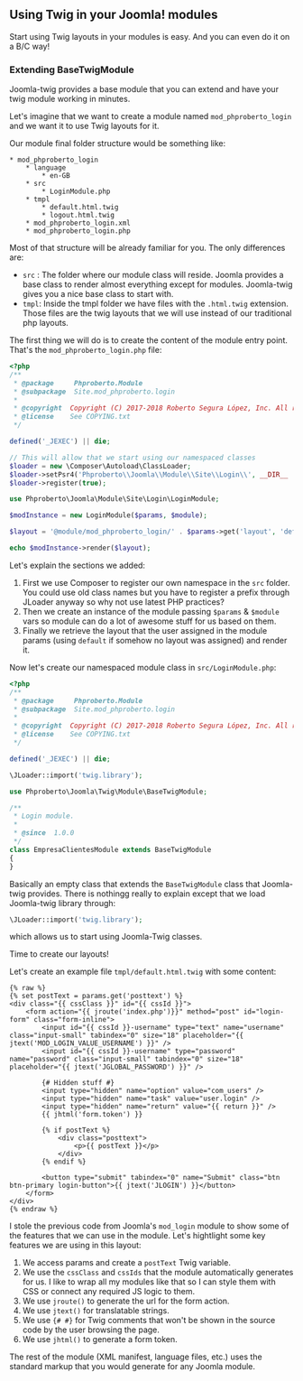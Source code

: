 ## Using Twig in your Joomla! modules

Start using Twig layouts in your modules is easy. And you can even do it on a B/C way!

### Extending BaseTwigModule

Joomla-twig provides a base module that you can extend and have your twig module working in minutes.

Let's imagine that we want to create a module named `mod_phproberto_login` and we want it to use Twig layouts for it.

Our module final folder structure would be something like:  

```
* mod_phproberto_login
    * language
        * en-GB
    * src
        * LoginModule.php
    * tmpl
        * default.html.twig
        * logout.html.twig
    * mod_phproberto_login.xml
    * mod_phproberto_login.php
```

Most of that structure will be already familiar for you. The only differences are:

* `src` : The folder where our module class will reside. Joomla provides a base class to render almost everything except for modules. Joomla-twig gives you a nice base class to start with.
* `tmpl`: Inside the tmpl folder we have files with the `.html.twig` extension. Those files are the twig layouts that we will use instead of our traditional php layouts.

The first thing we will do is to create the content of the module entry point. That's the `mod_phproberto_login.php` file:

```php
<?php
/**
 * @package     Phproberto.Module
 * @subpackage  Site.mod_phproberto.login
 *
 * @copyright  Copyright (C) 2017-2018 Roberto Segura López, Inc. All rights reserved.
 * @license    See COPYING.txt
 */

defined('_JEXEC') || die;

// This will allow that we start using our namespaced classes
$loader = new \Composer\Autoload\ClassLoader;
$loader->setPsr4('Phproberto\\Joomla\\Module\\Site\\Login\\', __DIR__ . '/src');
$loader->register(true);

use Phproberto\Joomla\Module\Site\Login\LoginModule;

$modInstance = new LoginModule($params, $module);

$layout = '@module/mod_phproberto_login/' . $params->get('layout', 'default') . '.html.twig';

echo $modInstance->render($layout);

```

Let's explain the sections we added:

1. First we use Composer to register our own namespace in the `src` folder. You could use old class names but you have to register a prefix through JLoader anyway so why not use latest PHP practices?
2. Then we create an instance of the module passing `$params` & `$module` vars so module can do a lot of awesome stuff for us based on them.
3. Finally we retrieve the layout that the user assigned in the module params (using `default` if somehow no layout was assigned) and render it.

Now let's create our namespaced module class in `src/LoginModule.php`:

```php
<?php
/**
 * @package     Phproberto.Module
 * @subpackage  Site.mod_phproberto.login
 *
 * @copyright  Copyright (C) 2017-2018 Roberto Segura López, Inc. All rights reserved.
 * @license    See COPYING.txt
 */

defined('_JEXEC') || die;

\JLoader::import('twig.library');

use Phproberto\Joomla\Twig\Module\BaseTwigModule;

/**
 * Login module.
 *
 * @since  1.0.0
 */
class EmpresaClientesModule extends BaseTwigModule
{
}

```

Basically an empty class that extends the `BaseTwigModule` class that Joomla-twig provides.  There is nothingg really to explain except that we load Joomla-twig library through:

```php
\JLoader::import('twig.library');
```

which allows us to start using Joomla-Twig classes.  

Time to create our layouts!  

Let's create an example file `tmpl/default.html.twig` with some content:

```twig
{% raw %}
{% set postText = params.get('posttext') %}
<div class="{{ cssClass }}" id="{{ cssId }}">
	<form action="{{ jroute('index.php')}}" method="post" id="login-form" class="form-inline">
		<input id="{{ cssId }}-username" type="text" name="username" class="input-small" tabindex="0" size="18" placeholder="{{ jtext('MOD_LOGIN_VALUE_USERNAME') }}" />
		<input id="{{ cssId }}-username" type="password" name="password" class="input-small" tabindex="0" size="18" placeholder="{{ jtext('JGLOBAL_PASSWORD') }}" />

		{# Hidden stuff #}
		<input type="hidden" name="option" value="com_users" />
		<input type="hidden" name="task" value="user.login" />
		<input type="hidden" name="return" value="{{ return }}" />
		{{ jhtml('form.token') }}

		{% if postText %}
			<div class="posttext">
				<p>{{ postText }}</p>
			</div>
		{% endif %}

		<button type="submit" tabindex="0" name="Submit" class="btn btn-primary login-button">{{ jtext('JLOGIN') }}</button>
	</form>
</div>
{% endraw %}
```

I stole the previous code from Joomla's `mod_login` module to show some of the features that we can use in the module. Let's hightlight some key features we are using in this layout:

1. We access params and create a `postText` Twig variable.
2. We use the `cssClass` and `cssIds` that the module automatically generates for us. I like to wrap all my modules like that so I can style them with CSS or connect any required JS logic to them.
3. We use `jroute()` to generate the url for the form action.
4. We use `jtext()` for translatable strings.
5. We use `{# #}` for Twig comments that won't be shown in the source code by the user browsing the page.
6. We use `jhtml()` to generate a form token. 

The rest of the module (XML manifest, language files, etc.) uses the standard markup that you would generate for any Joomla module. 

